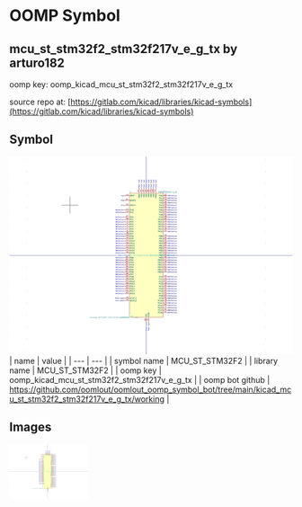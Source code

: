 # OOMP Symbol  
## mcu_st_stm32f2_stm32f217v_e_g_tx  by arturo182  
  
oomp key: oomp_kicad_mcu_st_stm32f2_stm32f217v_e_g_tx  
  
source repo at: [https://gitlab.com/kicad/libraries/kicad-symbols](https://gitlab.com/kicad/libraries/kicad-symbols)  
## Symbol  
  
[![working.png](working_600.png)](working.png)  
| name | value | 
| --- | --- | 
| symbol name | MCU_ST_STM32F2 | 
| library name | MCU_ST_STM32F2 | 
| oomp key | oomp_kicad_mcu_st_stm32f2_stm32f217v_e_g_tx | 
| oomp bot github | https://github.com/oomlout/oomlout_oomp_symbol_bot/tree/main/kicad_mcu_st_stm32f2_stm32f217v_e_g_tx/working | 
## Images  
  
[![working.png](working_140.png)](working.png)  

